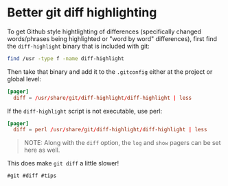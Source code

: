 # Better git diff highlighting

To get Github style hightlighting of differences (specifically changed
words/phrases being highlighted or "word by word" differences), first
find the `diff-highlight` binary that is included with git:
```bash
find /usr -type f -name diff-highlight
```

Then take that binary and add it to the `.gitconfig` either at the
project or global level:
```conf
[pager]
  diff = /usr/share/git/diff-highlight/diff-highlight | less
```

If the `diff-highlight` script is not executable, use perl:
```conf
[pager]
  diff = perl /usr/share/git/diff-highlight/diff-highlight | less
```

> NOTE: Along with the `diff` option, the `log` and `show` pagers can be
> set here as well.

This does make `git diff` a little slower!

    #git #diff #tips
